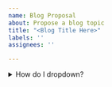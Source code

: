 ```yaml
---
name: Blog Proposal
about: Propose a blog topic
title: "<Blog Title Here>"
labels: ''
assignees: ''

---
```


<details>
<summary>How do I dropdown?</summary>
<br>
This is how you dropdown.
<br>
This is how you dropdown.
</details>
